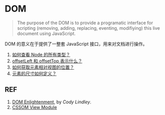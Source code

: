 # DOM

> The purpose of the DOM is to provide a programatic interface for scripting (removing, adding, replacing, eventing, modifiying) this live document using JavaScript. 

DOM 的意义在于提供了一整套 JavaScript 接口，用来对文档进行操作。

1. [如何查看 Node 的所有类型？](./dom_node-types.md)
1. [offsetLeft 和 offsetTop 表示什么？](./dom_offsetleft-offsettop.md)
1. [如何获取元素相对视图的位置？](./dom_getboundingclientrect.md)
1. [元素的尺寸如何定义？](./dom_element-size.md)

## REF

1. [DOM Enlightenment](http://www.domenlightenment.com/), by *Cody Lindley*.
1. [CSSOM View Module](https://www.w3.org/TR/cssom-view/)

